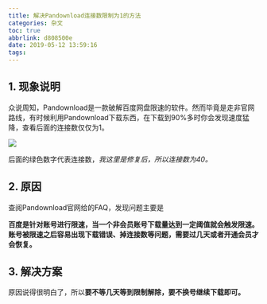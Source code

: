 ```yaml
---
title: 解决Pandownload连接数限制为1的方法
categories: 杂文
toc: true
abbrlink: d808500e
date: 2019-05-12 13:59:16
tags:
---
```



## 1. 现象说明

众说周知，Pandownload是一款破解百度网盘限速的软件。然而毕竟是走非官网路线，有时候利用Pandownload下载东西，在下载到90%多时你会发现速度猛降，查看后面的连接数仅仅为1。

<!-- more -->
![](https://pic.superbed.cn/item/5cfbabb8451253d178d9317d.png)

后面的绿色数字代表连接数，*我这里是修复后，所以连接数为40。*

## 2. 原因

查阅Pandownload官网给的FAQ，发现问题主要是

**百度是针对账号进行限速，当一个非会员账号下载量达到一定阈值就会触发限速。账号被限速之后容易出现下载错误、掉连接数等问题，需要过几天或者开通会员才会恢复。**

## 3. 解决方案

原因说得很明白了，所以**要不等几天等到限制解除，要不换号继续下载即可。**



